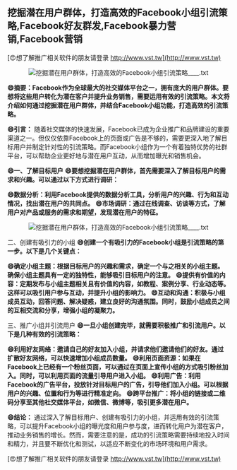 ## **挖掘潜在用户群体，打造高效的Facebook小组引流策略,Facebook好友群发,Facebook暴力营销,Facebook营销**

[😍想了解推广相关软件的朋友请登录 http://www.vst.tw](http://www.vst.tw)

 <center><img src="https://vst.tw/MP4/tuiguang/png/4.png" alt="挖掘潜在用户群体，打造高效的Facebook小组引流策略____.txt"></center>

**😄摘要：Facebook作为全球最大的社交媒体平台之一，拥有庞大的用户群体。要想将这些用户转化为潜在客户并提升业务销售，需要运用有效的引流策略。本文将介绍如何通过挖掘潜在用户群体，并结合Facebook小组功能，打造高效的引流策略。**

**😄引言：**
随着社交媒体的快速发展，Facebook已成为企业推广和品牌建设的重要渠道之一。但仅仅依靠Facebook上的页面或广告是不够的，需要更深入地了解目标用户并制定针对性的引流策略。而Facebook小组作为一个有着独特优势的社群平台，可以帮助企业更好地与潜在用户互动，从而增加曝光和销售机会。

**😄一、了解目标用户**
**😄要想挖掘潜在用户群体，首先需要深入了解目标用户的需求和兴趣。可以通过以下方式进行调研：**

**😄数据分析：利用Facebook提供的数据分析工具，分析用户的兴趣、行为和互动情况，找出潜在用户的共同点。**
**😄市场调研：通过在线调查、访谈等方式，了解用户对产品或服务的需求和期望，发现潜在用户的特征。**

 <center><img src="https://vst.tw/MP4/tuiguang/png/2.png" alt="挖掘潜在用户群体，打造高效的Facebook小组引流策略____.txt"></center>

二、创建有吸引力的小组
**😄创建一个有吸引力的Facebook小组是引流策略的第一步。以下是几个关键点：**

**😄确定小组主题：根据目标用户的兴趣和需求，确定一个与之相关的小组主题。确保小组主题具有一定的独特性，能够吸引目标用户的注意。**
**😄提供有价值的内容：定期发布与小组主题相关且有价值的内容，如教程、案例分享、行业动态等。这样可以吸引用户参与互动，并提升小组的影响力。**
**😄互动和沟通：积极与小组成员互动，回答问题、解决疑惑，建立良好的沟通氛围。同时，鼓励小组成员之间的互相交流和分享，增强小组的凝聚力。**

三、推广小组并引流用户
**😄一旦小组创建完毕，就需要积极推广和引流用户。以下是几种有效的引流策略：**

**😄利用好友网络：邀请自己的好友加入小组，并请求他们邀请他们的好友。通过扩散好友网络，可以快速增加小组成员数量。**
**😄利用页面资源：如果在Facebook上已经有一个粉丝页面，可以通过在页面上宣传小组的方式吸引粉丝加入。同时，可以利用页面的流量引导用户进入小组。**
**😄利用广告：利用Facebook的广告平台，投放针对目标用户的广告，引导他们加入小组。可以根据用户的兴趣、位置和行为等进行精准定向。**
**😄跨平台推广：将小组的链接或二维码分享至其他社交媒体平台，如微信、微博等，吸引更多潜在用户。**

**😄结论：**
通过深入了解目标用户、创建有吸引力的小组，并运用有效的引流策略，可以提升Facebook小组的曝光度和用户参与度，进而转化用户为潜在客户，推动业务销售的增长。然而，需要注意的是，成功的引流策略需要持续地投入时间和精力，并且要不断优化和测试，以适应不断变化的市场环境和用户需求。

[😍想了解推广相关软件的朋友请登录 http://www.vst.tw](http://www.vst.tw)



